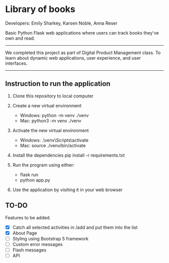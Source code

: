 # Library of books 

Developers: Emily Sharkey, Karsen Noble, Anna Reser

Basic Python Flask web applications where users can track books they've own and read.  

---

We completed this project as part of Digital Product Management class. To learn about dynamic web applications, user experience, and user interfaces.  

---

## Instruction to run the application 

1. Clone this repository to local computer

2. Create a new virtual environment
      - Windows: python -m venv ./venv
      - Mac: python3 -m venv ./venv
      
3. Activate the new virtual environment
      - Windows: .\venv\Scripts\activate
      - Mac: source ./venv/bin/activate
      
4. Install the dependencies pip install -r requirements.txt

5. Run the program using either:
      - flask run
      - python app.py
      
6. Use the application by visiting it in your web browser

## TO-DO  
Features to be added.  

-[x] Catch all selected activities in /add and put them into the list
-[x] About Page
-[ ] Styling using Bootstrap 5 framework 
-[ ] Custom error messages 
-[ ] Flash messages 
-[ ] API
